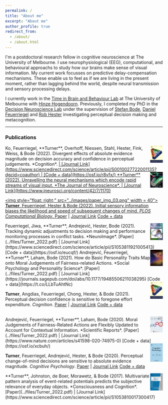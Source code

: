 ```yaml
---
permalink: /
title: "About me"
excerpt: "About me"
author_profile: true
redirect_from:
  - /about/
  - /about.html
---
```


I'm a postdoctoral research fellow in cognitive neuroscience at The University of Melbourne. I use neurophysiological (EEG), computational, and behavioural approachs to study how our brains make sense of visual information. My current work focusses on predictive delay-compensation mechanisms. These enable us to feel as if we are living in the present moment, rather than lagging behind the world, despite neural transmission and sensory processing delays. 

I currently work in the [Time in Brain and Behaviour Lab](https://psychologicalsciences.unimelb.edu.au/research/msps-research-groups/timing) at The University of Melbourne with [Hinze Hogendoorn](https://scholar.google.com/citations?user=uOh2Ik0AAAAJ&hl=en&inst=4522501446918153378&oi=ao). Previously, I completed my PhD in the [Decision Neuroscience Lab](https://dlab.unimelb.edu.au/) under the supervision of [Stefan Bode](https://scholar.google.com/citations?user=nPX76iMAAAAJ&hl=en&oi=ao), [Daniel Feuerriegel](https://scholar.google.com.au/citations?user=XPrVRCoAAAAJ&hl=en) and [Rob Hester](https://scholar.google.com/citations?hl=en&user=vma8HZ0AAAAJ) investigating perceptual decision making and metacognition.

___

### Publications

<img style="float: right;" src="../images/paper_img_01.png" width = 40>
Ko, Feuerriegel, **Turner**, Overhoff, Niessen, Stahl, Hester, Fink, Weiss, & Bode (2022). Divergent effects of absolute evidence magnitude on decision accuracy and confidence in perceptual judgements. *Cognition*. <a href="../files/Ko_et_al_2022.pdf"><i class="fa-solid fa-file-pdf"></i> | [Journal Link](https://www.sciencedirect.com/science/article/pii/S0010027722001135?dgcid=coauthor) | [Code + data](https://osf.io/r8vfx/) 


<img style="float: right;" src="../images/paper_img_02.png" width = 40>
**Turner** (2022). Unravelling the neural mechanisms which encode rapid streams of visual input. *The Journal of Neuroscience*. <a href="../files/Turner_2022.pdf"><i class="fa-solid fa-file-pdf"></i> | [Journal Link](https://www.jneurosci.org/content/42/7/1170)


<img style="float: right;" src="../images/paper_img_03.png" width = 40">
**Turner**, Feuerriegel, Hester & Bode (2022). Initial sensory information biases the likelihood and speed of subsequent changes of mind. *PLOS Computational Biology*. [Paper](../files/Turner_2022.pdf) | [Journal Link](https://journals.plos.org/ploscompbiol/article?id=10.1371/journal.pcbi.1009738) [Code + data](https://osf.io/a6u4n/) 


<img style="float: right;" src="../images/paper_img_05.png" width = 40>
Feuerriegel, Jiwa, **Turner**, Andrejević, Hester, Bode (2021). Tracking dynamic adjustments to decision making and performance monitoring processes in conflict tasks. *NeuroImage*. [Paper](../files/Turner_2022.pdf) | [Journal Link](https://www.sciencedirect.com/science/article/pii/S1053811921005413) [Code + data](https://osf.io/eucqf/) 


<img style="float: right;" src="../images/paper_img_04.png" width = 40>
Andrejević, Feuerriegel, **Turner**, Laham, Bode (2021). How do Basic Personality Traits Map onto Moral Judgements of Fairness-related Actions. *Social Psychology and Personality Science*. [Paper](../files/Turner_2022.pdf) | [Journal Link](https://journals.sagepub.com/doi/abs/10.1177/19485506211038295) [Code + data](https://t.co/LLbTuAhtNc) 


<img style="float: right;" src="../images/paper_img_06.png" width = 40>

**Turner**, Angdias, Feuerriegel, Chong, Hester, & Bode (2021). Perceptual decision confidence is sensitive to foregone effort expenditure. *Cognition*. [Paper](../files/Turner_2022.pdf) | [Journal Link](https://www.sciencedirect.com/science/article/pii/S0010027720303449) [Code + data](https://osf.io/cg74z/) 

<br>
<img style="float: right;" src="../images/paper_img_08.png" width = 40>
Andrejević, Feuerriegel, **Turner**, Laham, Bode (2020). Moral Judgements of Fairness-Related Actions are Flexibly Updated to Account for Contextual Information. *Scientific Reports*. [Paper](../files/Turner_2022.pdf) | [Journal Link](https://www.nature.com/articles/s41598-020-74975-0) [Code + data](https://osf.io/xcbuh/) 

<img style="float: right;" src="../images/paper_img_07.png" width = 40>

**Turner**, Feuerriegel, Andrejević, Hester, & Bode (2020). Perceptual change-of-mind decisions are sensitive to absolute evidence magnitude. *Cognitive Psychology*. [Paper](../files/Turner_2022.pdf) | [Journal Link](https://www.sciencedirect.com/science/article/pii/S0010028520300876) [Code + data](https://osf.io/sr58p/) 

<img style="float: right;" src="../images/paper_img_09.png" width = 40>
**Turner**, Johnston, de Boer, Morawetz, & Bode (2017). Multivariate pattern analysis of event-related potentials predicts the subjective relevance of everyday objects. *Consciousness and Cognition*. [Paper](../files/Turner_2022.pdf) | [Journal Link](https://www.sciencedirect.com/science/article/pii/S1053810017300417)

